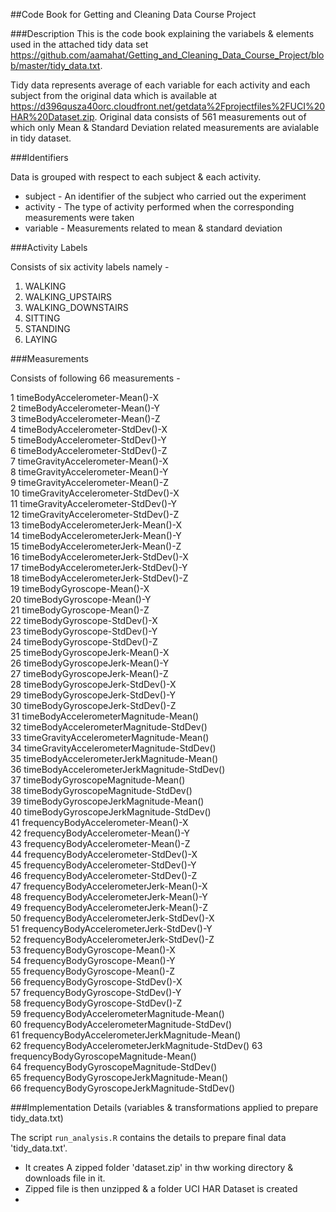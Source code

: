 ##Code Book for Getting and Cleaning Data Course Project

###Description
This is the code book explaining the variabels & elements used in the attached tidy data set https://github.com/aamahat/Getting_and_Cleaning_Data_Course_Project/blob/master/tidy_data.txt.

Tidy data represents average of each variable for each activity and each subject from the original data which is available at https://d396qusza40orc.cloudfront.net/getdata%2Fprojectfiles%2FUCI%20HAR%20Dataset.zip. Original data consists of 561 measurements out of which only Mean & Standard Deviation related measurements are avialable in tidy dataset.  

###Identifiers

Data is grouped with respect to each subject & each activity. 

* subject - An identifier of the subject who carried out the experiment
* activity - The type of activity performed when the corresponding measurements were taken
* variable - Measurements related to mean & standard deviation

###Activity Labels

Consists of six activity labels namely - 

1. WALKING
2. WALKING_UPSTAIRS
3. WALKING_DOWNSTAIRS
4. SITTING
5. STANDING
6. LAYING


###Measurements

Consists of following 66 measurements - 

 1 timeBodyAccelerometer-Mean()-X                  
 2 timeBodyAccelerometer-Mean()-Y                  
 3 timeBodyAccelerometer-Mean()-Z                  
 4 timeBodyAccelerometer-StdDev()-X                
 5 timeBodyAccelerometer-StdDev()-Y                
 6 timeBodyAccelerometer-StdDev()-Z                
 7 timeGravityAccelerometer-Mean()-X               
 8 timeGravityAccelerometer-Mean()-Y               
 9 timeGravityAccelerometer-Mean()-Z               
10 timeGravityAccelerometer-StdDev()-X             
11 timeGravityAccelerometer-StdDev()-Y             
12 timeGravityAccelerometer-StdDev()-Z             
13 timeBodyAccelerometerJerk-Mean()-X              
14 timeBodyAccelerometerJerk-Mean()-Y              
15 timeBodyAccelerometerJerk-Mean()-Z              
16 timeBodyAccelerometerJerk-StdDev()-X            
17 timeBodyAccelerometerJerk-StdDev()-Y            
18 timeBodyAccelerometerJerk-StdDev()-Z            
19 timeBodyGyroscope-Mean()-X                      
20 timeBodyGyroscope-Mean()-Y                      
21 timeBodyGyroscope-Mean()-Z                      
22 timeBodyGyroscope-StdDev()-X                    
23 timeBodyGyroscope-StdDev()-Y                    
24 timeBodyGyroscope-StdDev()-Z                    
25 timeBodyGyroscopeJerk-Mean()-X                  
26 timeBodyGyroscopeJerk-Mean()-Y                  
27 timeBodyGyroscopeJerk-Mean()-Z                  
28 timeBodyGyroscopeJerk-StdDev()-X                
29 timeBodyGyroscopeJerk-StdDev()-Y                
30 timeBodyGyroscopeJerk-StdDev()-Z                
31 timeBodyAccelerometerMagnitude-Mean()           
32 timeBodyAccelerometerMagnitude-StdDev()         
33 timeGravityAccelerometerMagnitude-Mean()        
34 timeGravityAccelerometerMagnitude-StdDev()      
35 timeBodyAccelerometerJerkMagnitude-Mean()       
36 timeBodyAccelerometerJerkMagnitude-StdDev()     
37 timeBodyGyroscopeMagnitude-Mean()               
38 timeBodyGyroscopeMagnitude-StdDev()             
39 timeBodyGyroscopeJerkMagnitude-Mean()           
40 timeBodyGyroscopeJerkMagnitude-StdDev()         
41 frequencyBodyAccelerometer-Mean()-X             
42 frequencyBodyAccelerometer-Mean()-Y             
43 frequencyBodyAccelerometer-Mean()-Z             
44 frequencyBodyAccelerometer-StdDev()-X           
45 frequencyBodyAccelerometer-StdDev()-Y           
46 frequencyBodyAccelerometer-StdDev()-Z           
47 frequencyBodyAccelerometerJerk-Mean()-X         
48 frequencyBodyAccelerometerJerk-Mean()-Y         
49 frequencyBodyAccelerometerJerk-Mean()-Z         
50 frequencyBodyAccelerometerJerk-StdDev()-X       
51 frequencyBodyAccelerometerJerk-StdDev()-Y       
52 frequencyBodyAccelerometerJerk-StdDev()-Z       
53 frequencyBodyGyroscope-Mean()-X                 
54 frequencyBodyGyroscope-Mean()-Y                 
55 frequencyBodyGyroscope-Mean()-Z                 
56 frequencyBodyGyroscope-StdDev()-X               
57 frequencyBodyGyroscope-StdDev()-Y               
58 frequencyBodyGyroscope-StdDev()-Z               
59 frequencyBodyAccelerometerMagnitude-Mean()      
60 frequencyBodyAccelerometerMagnitude-StdDev()    
61 frequencyBodyAccelerometerJerkMagnitude-Mean()  
62 frequencyBodyAccelerometerJerkMagnitude-StdDev()
63 frequencyBodyGyroscopeMagnitude-Mean()          
64 frequencyBodyGyroscopeMagnitude-StdDev()        
65 frequencyBodyGyroscopeJerkMagnitude-Mean()      
66 frequencyBodyGyroscopeJerkMagnitude-StdDev()

###Implementation Details (variables & transformations applied to prepare tidy_data.txt)

The script `run_analysis.R` contains the details to prepare final data 'tidy_data.txt'. 

* It creates A zipped folder 'dataset.zip' in thw working directory & downloads file in it.
* Zipped file is then unzipped & a folder UCI HAR Dataset is created
* 


